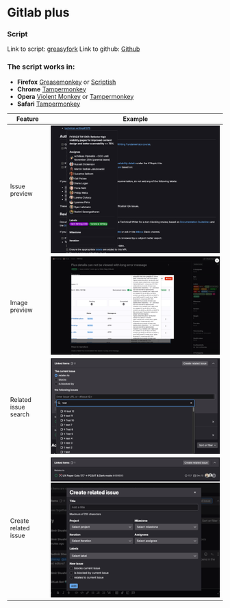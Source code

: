 # Gitlab plus

### Script

Link to script: [greasyfork](https://greasyfork.org/en/scripts/512719-gitlab-plus)
Link to github: [Github](https://github.com/anwaro/GreasyForkApp/tree/main/apps/gitlab-plus)

### The script works in:

- **Firefox** [Greasemonkey](https://addons.mozilla.org/pl/firefox/addon/greasemonkey/)
  or [Scriptish](https://addons.mozilla.org/pl/firefox/addon/scriptish/)
- **Chrome** [Tampermonkey](https://chrome.google.com/webstore/detail/tampermonkey/dhdgffkkebhmkfjojejmpbldmpobfkfo)
- **Opera** [Violent Monkey](https://addons.opera.com/en/extensions/details/violent-monkey/)
  or [Tampermonkey](https://addons.opera.com/pl/extensions/details/tampermonkey-beta/?display=en)
- **Safari** [Tampermonkey](https://tampermonkey.net/)

| Feature              | Example                                                                                                                                                                                                                                           |
|----------------------|---------------------------------------------------------------------------------------------------------------------------------------------------------------------------------------------------------------------------------------------------|
| Issue preview        | ![Preview](https://raw.githubusercontent.com/anwaro/GreasyForkApp/main/github/gitlab-plus/issue-preview.png)                                                                                                                                      |
| Image preview        | ![Preview](https://raw.githubusercontent.com/anwaro/GreasyForkApp/main/github/gitlab-plus/image-preview.png)                                                                                                                                      |
| Related issue search | ![Preview](https://raw.githubusercontent.com/anwaro/GreasyForkApp/main/github/gitlab-plus/related-issue-autocomplete.png)                                                                                                                         |
| Create related issue | ![Preview](https://raw.githubusercontent.com/anwaro/GreasyForkApp/main/github/gitlab-plus/create-related-issue-1.png) </br> ![Preview](https://raw.githubusercontent.com/anwaro/GreasyForkApp/main/github/gitlab-plus/create-related-issue-2.png) |






 
